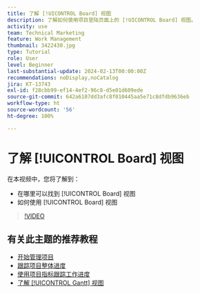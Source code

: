 ```yaml
---
title: 了解 [!UICONTROL Board] 视图
description: 了解如何使用项目登陆页面上的 [!UICONTROL Board] 视图。
activity: use
team: Technical Marketing
feature: Work Management
thumbnail: 3422430.jpg
type: Tutorial
role: User
level: Beginner
last-substantial-update: 2024-02-13T00:00:00Z
recommendations: noDisplay,noCatalog
jira: KT-13743
exl-id: f28cbb99-ef14-4ef2-96c8-d5e01d609ede
source-git-commit: 642a6107dd3afc8f010445aa5e71c8dfdb9636eb
workflow-type: ht
source-wordcount: '56'
ht-degree: 100%

---
```


# 了解 [!UICONTROL Board] 视图

在本视频中，您将了解到：

* 在哪里可以找到 [!UICONTROL Board] 视图
* 如何使用 [!UICONTROL Board] 视图


>[!VIDEO](https://video.tv.adobe.com/v/3422430/?quality=12&learn=on)

## 有关此主题的推荐教程

* [开始管理项目](/help/manage-work/projects/getting-started-manage-a-project.md)
* [跟踪项目整体进度](/help/manage-work/projects/track-overall-project-progress.md)
* [使用项目指标跟踪工作进度](/help/manage-work/projects/track-work-progress-with-project-metrics.md)
* [了解 [!UICONTROL Gantt] 视图](/help/manage-work/projects/understand-the-gantt-view.md)
